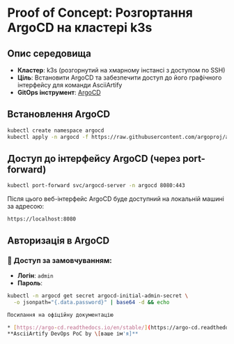 # Proof of Concept: Розгортання ArgoCD на кластері k3s

##  Опис середовища

* **Кластер**: k3s (розгорнутий на хмарному інстансі з доступом по SSH)
* **Ціль**: Встановити ArgoCD та забезпечити доступ до його графічного інтерфейсу для команди AsciiArtify
* **GitOps інструмент**: [ArgoCD](https://argo-cd.readthedocs.io/en/stable/)
## Встановлення ArgoCD

```bash
kubectl create namespace argocd
kubectl apply -n argocd -f https://raw.githubusercontent.com/argoproj/argo-cd/stable/manifests/install.yaml
```

## Доступ до інтерфейсу ArgoCD (через port-forward)

```bash
kubectl port-forward svc/argocd-server -n argocd 8080:443
```

Після цього веб-інтерфейс ArgoCD буде доступний на локальній машині за адресою:

```
https://localhost:8080
```

##  Авторизація в ArgoCD

### 🔐 Доступ за замовчуванням:

* **Логін**: `admin`
* **Пароль**:

```bash
kubectl -n argocd get secret argocd-initial-admin-secret \
  -o jsonpath="{.data.password}" | base64 -d && echo

Посилання на офіційну документацію

* [https://argo-cd.readthedocs.io/en/stable/](https://argo-cd.readthedocs.io/en/stable/)
**AsciiArtify DevOps PoC by \[ваше ім'я]**

